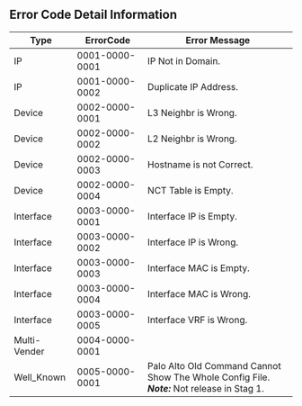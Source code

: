 ## Error Code Detail Information

|Type|ErrorCode|Error Message|
| --- | --- | --- |
| IP | 0001-0000-0001 | IP Not in Domain. |
| IP | 0001-0000-0002 | Duplicate IP Address. |
| Device | 0002-0000-0001 | L3 Neighbr is Wrong. |
| Device | 0002-0000-0002 | L2 Neighbr is Wrong. |
| Device | 0002-0000-0003 | Hostname is not Correct. |
| Device | 0002-0000-0004 | NCT Table is Empty. |
| Interface | 0003-0000-0001 | Interface IP is Empty. |
| Interface | 0003-0000-0002 | Interface IP is Wrong. |
| Interface | 0003-0000-0003 | Interface MAC is Empty. |
| Interface | 0003-0000-0004 | Interface MAC is Wrong. |
| Interface | 0003-0000-0005 | Interface VRF is Wrong. |
| Multi-Vender | 0004-0000-0001 |  |
| Well_Known | 0005-0000-0001 | Palo Alto Old Command Cannot Show The Whole Config File. <br> ***Note:*** Not release in Stag 1.|
